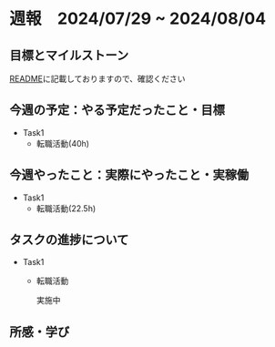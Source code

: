 # 週報　2024/07/29 ~ 2024/08/04

## 目標とマイルストーン
[README](https://github.com/Aki158/weekly-report/blob/main/README.md)に記載しておりますので、確認ください

## 今週の予定：やる予定だったこと・目標

- Task1
    - 転職活動(40h)

## 今週やったこと：実際にやったこと・実稼働

- Task1
    - 転職活動(22.5h)

## タスクの進捗について

- Task1
    - 転職活動

        実施中

## 所感・学び
